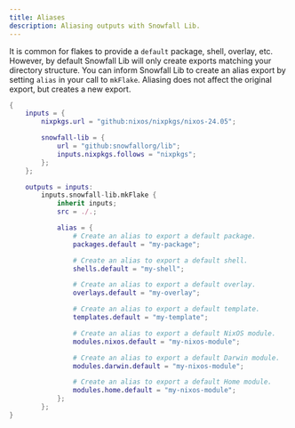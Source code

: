 ```yaml
---
title: Aliases
description: Aliasing outputs with Snowfall Lib.
---
```


It is common for flakes to provide a `default` package, shell, overlay, etc. However,
by default Snowfall Lib will only create exports matching your directory structure.
You can inform Snowfall Lib to create an alias export by setting `alias` in your call
to `mkFlake`. Aliasing does not affect the original export, but creates a new export.

```nix
{
    inputs = {
        nixpkgs.url = "github:nixos/nixpkgs/nixos-24.05";

        snowfall-lib = {
            url = "github:snowfallorg/lib";
            inputs.nixpkgs.follows = "nixpkgs";
        };
    };

    outputs = inputs:
        inputs.snowfall-lib.mkFlake {
            inherit inputs;
            src = ./.;

            alias = {
                # Create an alias to export a default package.
                packages.default = "my-package";

                # Create an alias to export a default shell.
                shells.default = "my-shell";

                # Create an alias to export a default overlay.
                overlays.default = "my-overlay";

                # Create an alias to export a default template.
                templates.default = "my-template";

                # Create an alias to export a default NixOS module.
                modules.nixos.default = "my-nixos-module";

                # Create an alias to export a default Darwin module.
                modules.darwin.default = "my-nixos-module";

                # Create an alias to export a default Home module.
                modules.home.default = "my-nixos-module";
            };
        };
}
```
